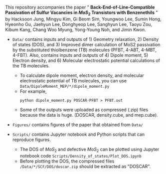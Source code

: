 This repository accompanies the paper " **Back-End-of-Line-Compatible Passivation of Sulfur Vacancies in $MoS_2$ Transistors with Benzenethils** " by Hacksoon Jung, Mingyu Kim, Gi Beom Sim, Youngwoo Lee, Sumin Hong, Hyeonho Gu, Jaehyun Lee, Donghyeop Lee, Sanghyun Lee, Taoyu Zou, Kibum Kang, Chang Woo Myung, Yong-Young Noh, and Jimin Kwon.

* ```Data/``` contains inputs and outputs of 1) Geometry relaxation, 2) Density of states (DOS), and 3) Improved dimer calculation of MoS2 passivation by the substituted thiolbenzene (TB) molecules (PFBT, 4-ABT, 4-MBT, 4-FBT). Also, contains inputs and outputs of 4) Dipole moment, 5) Electron density, and 6) Molecular electrostatic potential calculations of the TB molecules.
  * To calculate dipole moment, electron density, and molecular electrostatic potential of TB molecules, you can use ```Data/DipoleMoment_MEP/*/dipole_moment.py```
  * For example,
    ```
    python dipole_moment.py POSCAR-PFBT > PFBT.out
    ```
  * Some of the outputs were uploaded as compressed (.zip) files because the data is huge. (DOSCAR, density.cube, and mep.cube). 

* ```Figures/``` contains figures of the paper that obtained from ```Data/```
* ```Scripts/``` contains Jupyter notebook and Python scripts that can reproduce figures.
  * The DOS of $MoS_2$ and defective $MoS_2$ can be plotted using Jupyter notebook code ```Scripts/Density_of_states/Plot_DOS.ipynb```
  * Before plotting the DOS, the compressed files ```/Data/*/SCF/DOS/doscar.zip``` should be extracted as "DOSCAR".
